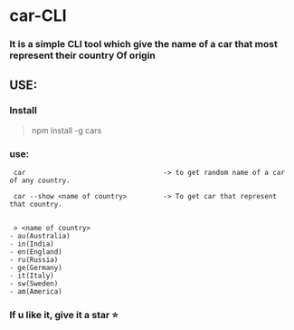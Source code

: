 # car-CLI
### It is a simple CLI tool which give the name of a car that most represent their country Of origin

## USE:

### Install 
> npm install -g cars

### use:

```
 car                                  -> to get random name of a car of any country.

 car --show <name of country>         -> To get car that represent that country.


 > <name of country>
- au(Australia)
- in(India)
- en(England)
- ru(Russia)
- ge(Germany)
- it(Italy)
- sw(Sweden)
- am(America)	    
```
### If u like it, give it a star ⭐

